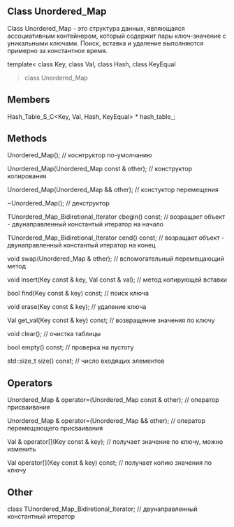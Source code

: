 ## Class Unordered_Map
Class Unordered_Map - это структура данных, являющаяся ассоциативным контейнером, который содержит пары ключ-значение с уникальными ключами. Поиск, вставка и удаление выполняются примерно за константное время.

template<
	class Key,
	class Val,
	class Hash,
	class KeyEqual
> class Unordered_Map

## Members

Hash_Table_S_C<Key, Val, Hash, KeyEqual> * hash_table_;

## Methods

Unordered_Map(); // коснтруктор по-умолчанию

Unordered_Map(Unordered_Map const & other); // конструктор копирования

Unordered_Map(Unordered_Map && other); // констуктор перемещения

~Unordered_Map(); // декструктор

TUnordered_Map_Bidiretional_Iterator cbegin() const; // возращает объект - двунаправленный константый итератор на начало

TUnordered_Map_Bidiretional_Iterator cend() const; // возращает объект - двунаправленный константый итератор на конец

void swap(Unordered_Map & other); // вспомогательный перемещающий метод

void insert(Key const & key, Val const & val); // метод копирующей вставки

bool find(Key const & key) const; // поиск ключа

void erase(Key const & key); // удаление ключа

Val get_val(Key const & key) const; // возвращение значения по ключу

void clear(); // очистка таблицы

bool empty() const; // проверка на пустоту

std::size_t size() const; // число входящих элементов

## Operators

Unordered_Map & operator=(Unordered_Map const & other); // оператор присваивания

Unordered_Map & operator=(Unordered_Map && other); // оператор перемещающего присваивания

Val & operator[](Key const & key); // получает значение по ключу, можно изменить

Val operator[](Key const & key) const; // получает копию значения по ключу

## Other

class TUnordered_Map_Bidiretional_Iterator; // двунаправленный константный итератор

